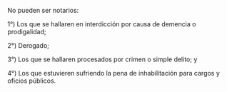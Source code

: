 No pueden ser notarios:

1°) Los que se hallaren en interdicción por causa de demencia o prodigalidad;

2°) Derogado;

3°) Los que se hallaren procesados por crimen o simple delito; y

4°) Los que estuvieren sufriendo la pena de inhabilitación para cargos y oficios públicos.
